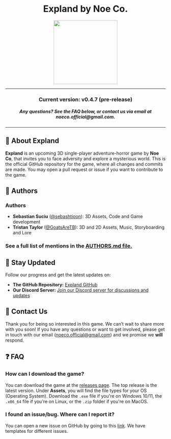 <h1 align="center">Expland by Noe Co.</h1>
<p align="center">
	<img align="center" src="/Textures/Icons/Expland-icon.png" width="200" height="200"/>
 
</p>

---
<h3 align="center">Current version: v0.4.7 (pre-release)</h3>
<h5 align="center">Any questions? See the FAQ below, or contact us via email at <i>noeco.official@gmail.com.</i></h5>

---

## 📜 About Expland
**Expland** is an upcoming 3D single-player adventure-horror game by **Noe Co**, that invites you to face adversity and explore a mysterious world.
This is the official GitHub repository for the game, where all changes and commits are made. You may open a pull request or issue if you want to contribute to the game.

## 👥 Authors

### Authors

- **Sebastian Suciu** ([@sebashtioon](https://github.com/sebashtioon)): 3D Assets, Code and Game development
- **Tristan Taylor** ([@GoatsAreTB](https://github.com/GoatsAreTB)): 3D and 2D Assets, Music, Storyboarding and Lore

### See a full list of mentions in the [AUTHORS.md file.](https://github.com/NoeCoOfficial/Expland/blob/main/AUTHORS.md)

## 📢 Stay Updated

Follow our progress and get the latest updates on:

- **The GitHub Repository:** [Expland GitHub](https://github.com/sebashtioon/Expland)
- **Our Discord Server:** [Join our Discord server for discussions and updates](https://discord.gg/QNgcKCAJn3)
## 📧 Contact Us
Thank you for being so interested in this game. We can’t wait to share more with you soon! If you have any questions or want to get involved, please get in touch with our email (noeco.official@gmail.com) and we promise we **will** respond.


## ❓ FAQ

### How can I download the game?
You can download the game at the [releases page](https://github.com/sebashtioon/Expland/releases/). The top release is the latest version. Under **Assets**, you will find the file types for your OS (Operating System). Download the `.exe` file if you're on Windows 10/11, the `.x86_64` file if you're on Linux, or the `.zip` folder if you're on MacOS.

### I found an issue/bug. Where can I report it?
You can open a new issue on GitHub by going to this [link](https://github.com/NoeCoOfficial/Expland/issues/new/choose). We have templates for different issues.
